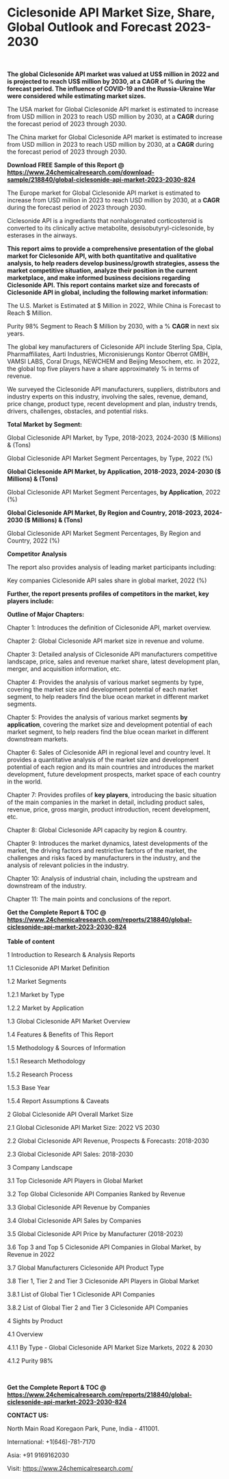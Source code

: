 <h1>Ciclesonide API Market Size, Share, Global Outlook and Forecast 2023-2030</h1><br/><p><strong>The global Ciclesonide API market was valued at US$ million in 2022 and is projected to reach US$ million by 2030, at a <strong>CAGR</strong> of % during the forecast period. The influence of COVID-19 and the Russia-Ukraine War were considered while estimating market sizes.</strong></p><p>The USA market for Global Ciclesonide API market is estimated to increase from USD million in 2023 to reach USD million by 2030, at a <strong>CAGR</strong> during the forecast period of 2023 through 2030.</p><p>The China market for Global Ciclesonide API market is estimated to increase from USD million in 2023 to reach USD million by 2030, at a <strong>CAGR</strong> during the forecast period of 2023 through 2030.</p><div><b>Download FREE Sample of this Report @ <a href="https://www.24chemicalresearch.com/download-sample/218840/global-ciclesonide-api-market-2023-2030-824">https://www.24chemicalresearch.com/download-sample/218840/global-ciclesonide-api-market-2023-2030-824</a></b></div><p>The Europe market for Global Ciclesonide API market is estimated to increase from USD million in 2023 to reach USD million by 2030, at a <strong>CAGR</strong> during the forecast period of 2023 through 2030.</p><p>Ciclesonide API is a ingrediants that nonhalogenated corticosteroid is converted to its clinically active metabolite, desisobutyryl-ciclesonide, by esterases in the airways.</p><p><strong>This report aims to provide a comprehensive presentation of the global market for Ciclesonide API, with both quantitative and qualitative analysis, to help readers develop business/growth strategies, assess the market competitive situation, analyze their position in the current marketplace, and make informed business decisions regarding Ciclesonide API. This report contains market size and forecasts of Ciclesonide API in global, including the following market information:</strong></p><p>The U.S. Market is Estimated at $ Million in 2022, While China is Forecast to Reach $ Million.</p><p>Purity 98% Segment to Reach $ Million by 2030, with a % <strong>CAGR</strong> in next six years.</p><p>The global key manufacturers of Ciclesonide API include Sterling Spa, Cipla, Pharmaffiliates, Aarti Industries, Micronisierungs Kontor Oberrot GMBH, VAMSI LABS, Coral Drugs, NEWCHEM and Beijing Mesochem, etc. in 2022, the global top five players have a share approximately % in terms of revenue.</p><p>We surveyed the Ciclesonide API manufacturers, suppliers, distributors and industry experts on this industry, involving the sales, revenue, demand, price change, product type, recent development and plan, industry trends, drivers, challenges, obstacles, and potential risks.</p><p><strong>Total Market by Segment:</strong></p><p>Global Ciclesonide API Market, by Type, 2018-2023, 2024-2030 ($ Millions) & (Tons)</p><p>Global Ciclesonide API Market Segment Percentages, by Type, 2022 (%)</p><p><strong>Global Ciclesonide API Market, <strong>by Application</strong>, 2018-2023, 2024-2030 ($ Millions) & (Tons)</strong></p><p>Global Ciclesonide API Market Segment Percentages, <strong>by Application</strong>, 2022 (%)</p><p><strong>Global Ciclesonide API Market, By Region and Country, 2018-2023, 2024-2030 ($ Millions) & (Tons)</strong></p><p>Global Ciclesonide API Market Segment Percentages, By Region and Country, 2022 (%)</p><p><strong>Competitor Analysis</strong></p><p>The report also provides analysis of leading market participants including:</p><p>Key companies Ciclesonide API sales share in global market, 2022 (%)</p><p><strong>Further, the report presents profiles of competitors in the market, <strong>key players</strong> include:</strong></p><p><strong>Outline of Major Chapters:</strong></p><p>Chapter 1: Introduces the definition of Ciclesonide API, market overview.</p><p>Chapter 2: Global Ciclesonide API market size in revenue and volume.</p><p>Chapter 3: Detailed analysis of Ciclesonide API manufacturers competitive landscape, price, sales and revenue market share, latest development plan, merger, and acquisition information, etc.</p><p>Chapter 4: Provides the analysis of various market segments by type, covering the market size and development potential of each market segment, to help readers find the blue ocean market in different market segments.</p><p>Chapter 5: Provides the analysis of various market segments <strong>by application</strong>, covering the market size and development potential of each market segment, to help readers find the blue ocean market in different downstream markets.</p><p>Chapter 6: Sales of Ciclesonide API in regional level and country level. It provides a quantitative analysis of the market size and development potential of each region and its main countries and introduces the market development, future development prospects, market space of each country in the world.</p><p>Chapter 7: Provides profiles of <strong>key players</strong>, introducing the basic situation of the main companies in the market in detail, including product sales, revenue, price, gross margin, product introduction, recent development, etc.</p><p>Chapter 8: Global Ciclesonide API capacity by region & country.</p><p>Chapter 9: Introduces the market dynamics, latest developments of the market, the driving factors and restrictive factors of the market, the challenges and risks faced by manufacturers in the industry, and the analysis of relevant policies in the industry.</p><p>Chapter 10: Analysis of industrial chain, including the upstream and downstream of the industry.</p><p>Chapter 11: The main points and conclusions of the report.</p><div><b>Get the Complete Report & TOC @ <a href="https://www.24chemicalresearch.com/reports/218840/global-ciclesonide-api-market-2023-2030-824">https://www.24chemicalresearch.com/reports/218840/global-ciclesonide-api-market-2023-2030-824</a></b></div><br><b>Table of content</b><p>1 Introduction to Research & Analysis Reports<br />
 
  1.1 Ciclesonide API Market Definition<br />
 
  1.2 Market Segments<br />
 
  1.2.1 Market by Type<br />
 
  1.2.2 Market by Application<br />
 
  1.3 Global Ciclesonide API Market Overview<br />
 
  1.4 Features & Benefits of This Report<br />
 
  1.5 Methodology & Sources of Information<br />
 
  1.5.1 Research Methodology<br />
 
  1.5.2 Research Process<br />
 
  1.5.3 Base Year<br />
 
  1.5.4 Report Assumptions & Caveats<br />
 
 2 Global Ciclesonide API Overall Market Size<br />
 
  2.1 Global Ciclesonide API Market Size: 2022 VS 2030<br />
 
  2.2 Global Ciclesonide API Revenue, Prospects & Forecasts: 2018-2030<br />
 
  2.3 Global Ciclesonide API Sales: 2018-2030<br />
 
 3 Company Landscape<br />
 
  3.1 Top Ciclesonide API Players in Global Market<br />
 
  3.2 Top Global Ciclesonide API Companies Ranked by Revenue<br />
 
  3.3 Global Ciclesonide API Revenue by Companies<br />
 
  3.4 Global Ciclesonide API Sales by Companies<br />
 
  3.5 Global Ciclesonide API Price by Manufacturer (2018-2023)<br />
 
  3.6 Top 3 and Top 5 Ciclesonide API Companies in Global Market, by Revenue in 2022<br />
 
  3.7 Global Manufacturers Ciclesonide API Product Type<br />
 
  3.8 Tier 1, Tier 2 and Tier 3 Ciclesonide API Players in Global Market<br />
 
  3.8.1 List of Global Tier 1 Ciclesonide API Companies<br />
 
  3.8.2 List of Global Tier 2 and Tier 3 Ciclesonide API Companies<br />
 
 4 Sights by Product<br />
 
  4.1 Overview<br />
 
  4.1.1 By Type - Global Ciclesonide API Market Size Markets, 2022 & 2030<br />
 
  4.1.2 Purity 98%<br />
 
  <br><div><b>Get the Complete Report & TOC @ <a href="https://www.24chemicalresearch.com/reports/218840/global-ciclesonide-api-market-2023-2030-824">https://www.24chemicalresearch.com/reports/218840/global-ciclesonide-api-market-2023-2030-824</a></b></div></p>
 
 <b>CONTACT US:</b><br>
 
 North Main Road Koregaon Park, Pune, India - 411001.<br/>
 
 International: +1(646)-781-7170<br/>
 
 Asia: +91 9169162030<br/>
 
 Visit: <a href="https://www.24chemicalresearch.com/">https://www.24chemicalresearch.com/</a>
 
 <br>